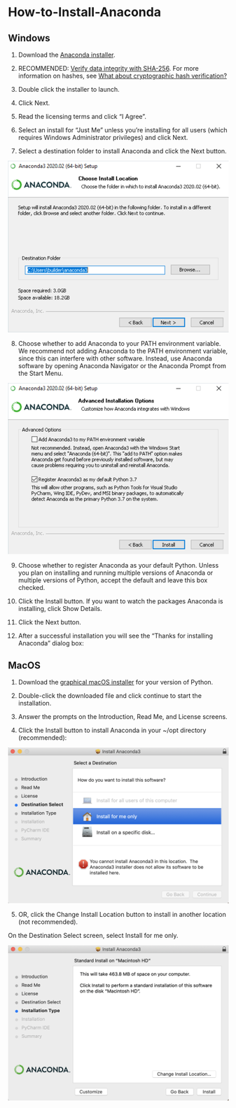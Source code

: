 # How-to-Install-Anaconda

## Windows

1. Download the [Anaconda installer](https://www.anaconda.com/products/distribution#windows).

2. RECOMMENDED: [Verify data integrity with SHA-256](https://docs.anaconda.com/anaconda/install/hashes/). For more information on hashes, see [What about cryptographic hash verification?](https://conda.io/projects/conda/en/latest/user-guide/install/download.html#cryptographic-hash-verification)

3. Double click the installer to launch. 

4. Click Next.

5. Read the licensing terms and click “I Agree”.

6. Select an install for “Just Me” unless you’re installing for all users (which requires Windows Administrator privileges) and click Next.

7. Select a destination folder to install Anaconda and click the Next button.

![](win-install-destination.png)

8. Choose whether to add Anaconda to your PATH environment variable. We recommend not adding Anaconda to the PATH environment variable, since this can interfere with other software. Instead, use Anaconda software by opening Anaconda Navigator or the Anaconda Prompt from the Start Menu.

![](win-install-options.png)

9. Choose whether to register Anaconda as your default Python. Unless you plan on installing and running multiple versions of Anaconda or multiple versions of Python, accept the default and leave this box checked.

10. Click the Install button. If you want to watch the packages Anaconda is installing, click Show Details.

11. Click the Next button.

12. After a successful installation you will see the “Thanks for installing Anaconda” dialog box:

## MacOS

1. Download the [graphical macOS installer](https://www.anaconda.com/products/distribution#macos) for your version of Python.

2. Double-click the downloaded file and click continue to start the installation.

3. Answer the prompts on the Introduction, Read Me, and License screens.

4. Click the Install button to install Anaconda in your ~/opt directory (recommended):

![](osx-install-destination.png)

5. OR, click the Change Install Location button to install in another location (not recommended).

On the Destination Select screen, select Install for me only.

![](osx-install-type.png)

